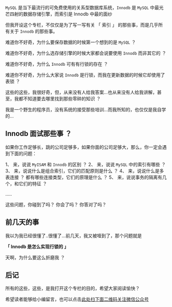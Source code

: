 `MySQL` 是当下最流行的可免费使用的关系型数据库系统，`Innodb` 是 `MySQL` 中最光芒四射的数据存储引擎，而索引是 Innodb 中最的面纱

但我开设这个专栏，不仅仅是为了写一写有关 「 索引 」 的那些事，而是几乎所有关于 `Innodb` 的那些事。

难道你不好奇，为什么要保存数据的时候第一个想到的是 `MySQL` ？

难道你不好奇，为什么选存储引擎的时候大家都会说要使用 `Innodb` 而非其它的 ？

难道你不好奇，为什么 `Innodb` 可有有行锁的存在 ？

难道你不好奇，为什么大家说 `Innodb` 是行锁，而我在更新数据的时候它却使用了表锁 ？

这些的这些，我很好奇，但，从来没有人给我答案...也从来没有人给我讲解，甚至，我都不知道要去哪里找到那些零碎的知识 ？

我是一个野生的程序员，没有系统的接受那些培训...而我所知的，也仅仅是我自学的...

## Innodb 面试那些事 ？ ##

如果你工作足够长，跳的公司足够多，如果你面的公司足够大，那么，你一定会遇到下面的问题：

1、  来，说说 `MyISAM` 和 `Innodb` 的区别 ？
2、  来，说说 `MySQL` 中的索引有哪些 ？
3、  来，说说什么是组合索引，它们的匹配原则是什么 ？
4、  来，说说什么是多表连接 ？ 都有哪些连接类型，它们的原理是什么 ？
5、  来，说说事务的隔离有几个，和它们的特征 ？

.....

这些问题，你碰到了吗？ 你会了吗？ 你答对了吗？

## 前几天的事 ##

我以为我已经很懂了..很懂了...前几天，我又被噎到了，那个问题就是

**「 Innodb 是怎么实现行锁的 」**

天啊，为什么要这么折磨我 ？

## 后记 ##

所有的这些，这些，是我打开这个专栏的目的，希望大家阅读愉快？


希望读者能够给小编留言，也可以点击[此处扫下面二维码关注微信公众号](https://www.ycbbs.vip/?p=28 "此处扫下面二维码关注微信公众号")